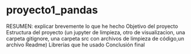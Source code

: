 # proyecto1_pandas
RESUMEN: explicar brevemente lo que he hecho
Objetivo del proyecto
Estructura del proyecto (un jupyter de limpieza, otro de visualizacion, una carpeta gitignore, una carpeta src con archivos de limpieza de código,un archivo Readme)
Librerías que he usado
Conclusión final